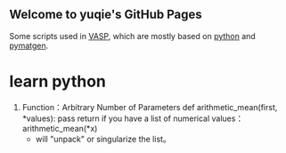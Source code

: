 ## Welcome to yuqie's GitHub Pages

Some scripts used in [VASP](https://www.vasp.at/), which are mostly based on [python](https://www.python.org/) and [pymatgen](https://pymatgen.org/pymatgen.analysis.phase_diagram.html).


# learn python
1. Function：Arbitrary Number of Parameters
   def arithmetic_mean(first, *values):
       pass
       return
    if you have a list of numerical values： arithmetic_mean(*x)
    * will "unpack" or singularize the list。
